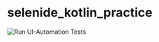 # selenide_kotlin_practice
![Run UI-Automation Tests](https://github.com/isandratskiy/selenide_kotlin_practice/workflows/Run%20UI-Automation%20Tests/badge.svg?branch=master)
